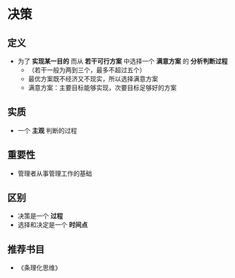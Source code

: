 # 决策

## 定义

- 为了 **实现某一目的** 而从 **若干可行方案** 中选择一个 **满意方案** 的 **分析判断过程**
  - （若干一般为两到三个，最多不超过五个）
  - 最优方案既不经济又不现实，所以选择满意方案
  - 满意方案：主要目标能够实现，次要目标足够好的方案

## 实质

- 一个 **主观** 判断的过程

## 重要性

- 管理者从事管理工作的基础

## 区别

- 决策是一个 **过程**
- 选择和决定是一个 **时间点**

## 推荐书目

- 《条理化思维》